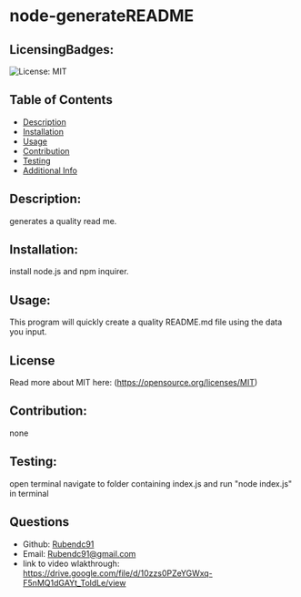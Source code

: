 # node-generateREADME
  ## LicensingBadges:
  ![License: MIT](https://img.shields.io/badge/License-MIT-yellow.svg)
  ## Table of Contents 
  - [Description](#description)
  - [Installation](#installation)
  - [Usage](#usage)
  - [Contribution](#contribution)
  - [Testing](#testing)
  - [Additional Info](#Questions)
  ## Description:
  generates a quality read me.
  ## Installation:
  install node.js and npm inquirer.
  ## Usage:
  This program will quickly create a quality README.md file using the data you input.
  ## License
  Read more about MIT here:
  (https://opensource.org/licenses/MIT)
  ## Contribution:
  none
  ## Testing:
  open terminal navigate to folder containing index.js and run "node index.js" in terminal
  ## Questions
  - Github: [Rubendc91](https://github.com/Rubendc91)
  - Email: Rubendc91@gmail.com 
  - link to video wlakthrough: https://drive.google.com/file/d/10zzs0PZeYGWxq-F5nMQ1dGAYt_ToldLe/view
  
